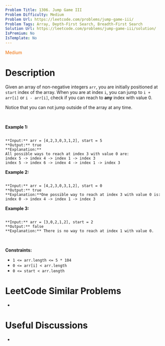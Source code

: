 ```yaml
---
Problem Title: 1306. Jump Game III
Problem Difficulty: Medium
Problem Url: https://leetcode.com/problems/jump-game-iii/
Problem Tags: Array, Depth-First Search, Breadth-First Search
Solution Url: https://leetcode.com/problems/jump-game-iii/solution/
IsPremium: No
IsTemplate: No
---
```


<span style="color: rgb(239, 108, 0);">Medium</span>

# Description

Given an array of non-negative integers `arr`, you are initially positioned at `start` index of the array. When you are at index `i`, you can jump to `i + arr[i]` or `i - arr[i]`, check if you can reach to **any** index with value 0.


Notice that you can not jump outside of the array at any time.


 


**Example 1:**



```

**Input:** arr = [4,2,3,0,3,1,2], start = 5
**Output:** true
**Explanation:** 
All possible ways to reach at index 3 with value 0 are: 
index 5 -> index 4 -> index 1 -> index 3 
index 5 -> index 6 -> index 4 -> index 1 -> index 3 

```

**Example 2:**



```

**Input:** arr = [4,2,3,0,3,1,2], start = 0
**Output:** true 
**Explanation:**One possible way to reach at index 3 with value 0 is: 
index 0 -> index 4 -> index 1 -> index 3

```

**Example 3:**



```

**Input:** arr = [3,0,2,1,2], start = 2
**Output:** false
**Explanation:** There is no way to reach at index 1 with value 0.

```

 


**Constraints:**


* `1 <= arr.length <= 5 * 104`
* `0 <= arr[i] < arr.length`
* `0 <= start < arr.length`




# LeetCode Similar Problems

- []()

# Useful Discussions

- []()
